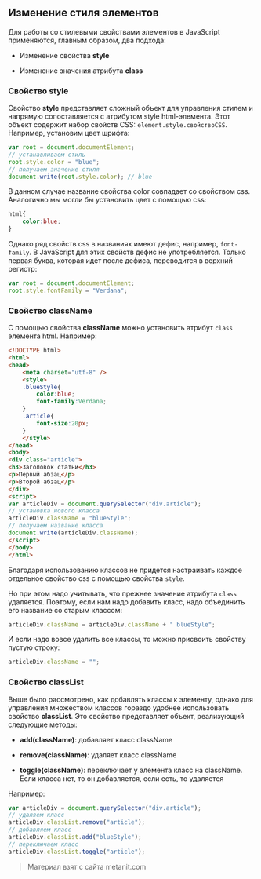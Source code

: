 ## Изменение стиля элементов

Для работы со стилевыми свойствами элементов в JavaScript применяются, главным образом, два подхода:

- Изменение свойства **style**

- Изменение значения атрибута **class**

### Свойство style

Свойство **style** представляет сложный объект для управления стилем и напрямую сопоставляется с атрибутом style html-элемента. Этот объект содержит набор свойств CSS: `element.style.свойствоCSS`. Например, установим цвет шрифта:

```js
var root = document.documentElement;
// устанавливаем стиль
root.style.color = "blue";
// получаем значение стиля
document.write(root.style.color); // blue
```

В данном случае название свойства color совпадает со свойством css. Аналогично мы могли бы установить цвет с помощью css:

```css
html{
    color:blue;
}
```

Однако ряд свойств css в названиях имеют дефис, например, `font-family`. В JavaScript для этих свойств дефис не употребляется. Только первая буква, которая идет после дефиса, переводится в верхний регистр:

```js
var root = document.documentElement;
root.style.fontFamily = "Verdana";
```

### Свойство className

С помощью свойства **className** можно установить атрибут `class` элемента html. Например:

```html
<!DOCTYPE html>
<html>
<head>
    <meta charset="utf-8" />
    <style>
    .blueStyle{
        color:blue;
        font-family:Verdana;
    }
    .article{
        font-size:20px;
    }
    </style>
</head>
<body>
<div class="article">
<h3>Заголовок статьи</h3>
<p>Первый абзац</p>
<p>Второй абзац</p>
</div>
<script>
var articleDiv = document.querySelector("div.article");
// установка нового класса
articleDiv.className = "blueStyle";
// получаем название класса
document.write(articleDiv.className);
</script>
</body>
</html>
```

Благодаря использованию классов не придется настраивать каждое отдельное свойство css с помощью свойства `style`.

Но при этом надо учитывать, что прежнее значение атрибута `class` удаляется. Поэтому, если нам надо добавить класс, надо объединить его название со старым классом:

```js
articleDiv.className = articleDiv.className + " blueStyle";
```

И если надо вовсе удалить все классы, то можно присвоить свойству пустую строку:

```js
articleDiv.className = "";
```

### Свойство classList

Выше было рассмотрено, как добавлять классы к элементу, однако для управления множеством классов гораздо удобнее использовать свойство **classList**. Это свойство представляет объект, реализующий следующие методы:

- **add(className)**: добавляет класс className

- **remove(className)**: удаляет класс className

- **toggle(className)**: переключает у элемента класс на className. Если класса нет, то он добавляется, если есть, то удаляется

Например:

```js
var articleDiv = document.querySelector("div.article");
// удаляем класс
articleDiv.classList.remove("article");
// добавляем класс
articleDiv.classList.add("blueStyle");
// переключаем класс
articleDiv.classList.toggle("article");
```


> Материал взят с сайта metanit.com